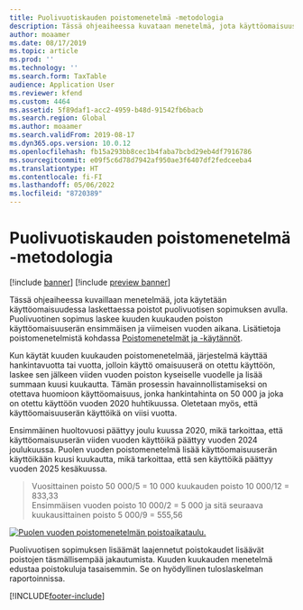 ```yaml
---
title: Puolivuotiskauden poistomenetelmä -metodologia
description: Tässä ohjeaiheessa kuvataan menetelmä, jota käyttöomaisuus käyttää poiston laskennassa puolivuotisen sopimuksen avulla. Se laskee kuuden kuukauden poiston käyttöomaisuuserän ensimmäisen ja viimeisen vuoden huollon aikana.
author: moaamer
ms.date: 08/17/2019
ms.topic: article
ms.prod: ''
ms.technology: ''
ms.search.form: TaxTable
audience: Application User
ms.reviewer: kfend
ms.custom: 4464
ms.assetid: 5f89daf1-acc2-4959-b48d-91542fb6bacb
ms.search.region: Global
ms.author: moaamer
ms.search.validFrom: 2019-08-17
ms.dyn365.ops.version: 10.0.12
ms.openlocfilehash: fb15a293bb8cec1b4faba7bcbd29eb4df7916786
ms.sourcegitcommit: e09f5c6d78d7942af950ae3f6407df2fedceeba4
ms.translationtype: HT
ms.contentlocale: fi-FI
ms.lasthandoff: 05/06/2022
ms.locfileid: "8720389"
---
```

# <a name="half-year-depreciation-convention-methodology"></a>Puolivuotiskauden poistomenetelmä -metodologia

[!include [banner](../includes/banner.md)]
[!include [preview banner](../includes/preview-banner.md)]

Tässä ohjeaiheessa kuvaillaan menetelmää, jota käytetään käyttöomaisuudessa laskettaessa poistot puolivuotisen sopimuksen avulla. Puolivuotinen sopimus laskee kuuden kuukauden poiston käyttöomaisuuserän ensimmäisen ja viimeisen vuoden aikana. Lisätietoja poistomenetelmistä kohdassa [Poistomenetelmät ja -käytännöt](Fixed-asset-depreciation-conventions.md). 

Kun käytät kuuden kuukauden poistomenetelmää, järjestelmä käyttää hankintavuotta tai vuotta, jolloin käyttö omaisuuserä on otettu käyttöön, laskee sen jälkeen viiden vuoden poiston kyseiselle vuodelle ja lisää summaan kuusi kuukautta. Tämän prosessin havainnollistamiseksi on otettava huomioon käyttöomaisuus, jonka hankintahinta on 50 000 ja joka on otettu käyttöön vuoden 2020 huhtikuussa. Oletetaan myös, että käyttöomaisuuserän käyttöikä on viisi vuotta.

Ensimmäinen huoltovuosi päättyy joulu kuussa 2020, mikä tarkoittaa, että käyttöomaisuuserän viiden vuoden käyttöikä päättyy vuoden 2024 joulukuussa. Puolen vuoden poistomenetelmä lisää käyttöomaisuuserän käyttöikään kuusi kuukautta, mikä tarkoittaa, että sen käyttöikä päättyy vuoden 2025 kesäkuussa. 

> Vuosittainen poisto 50 000/5 = 10 000 kuukauden poisto 10 000/12 = 833,33 <br>
> Ensimmäisen vuoden poisto 10 000/2 = 5 000 ja sitä seuraava kuukausittainen poisto 5 000/9 = 555,56

   [![Puolen vuoden poistomenetelmän poistoaikataulu.](./media/half-yr-dprectn-cnvntn.png)](./media/half-yr-dprectn-cnvntn.png)

Puolivuotisen sopimuksen lisäämät laajennetut poistokaudet lisäävät poistojen täsmällisempää jakautumista. Kuuden kuukauden menetelmä edustaa poistokuluja tasaisemmin. Se on hyödyllinen tuloslaskelman raportoinnissa.


[!INCLUDE[footer-include](../../includes/footer-banner.md)]
